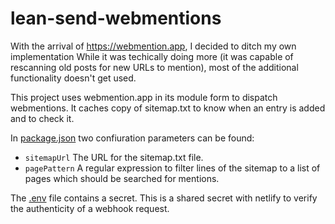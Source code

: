 # lean-send-webmentions

With the arrival of https://webmention.app, I decided to ditch my own
implementation While it was techically doing more (it was capable of 
rescanning old posts for new URLs to mention), most of the additional
functionality doesn't get used.

This project uses webmention.app in its module form to dispatch
webmentions. It caches copy of sitemap.txt to know when an entry is
added and to check it.

In [package.json](./package.json) two confiuration parameters can be
found:

 - `sitemapUrl` The URL for the sitemap.txt file.
 - `pagePattern` A regular expression to filter lines of the sitemap to a list of pages which should be searched for mentions.

The [.env](./.env) file contains a secret. This is a shared secret with
netlify to verify the authenticity of a webhook request.